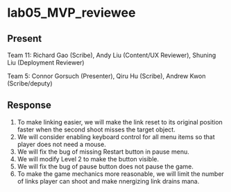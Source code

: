 # lab05_MVP_reviewee

## Present
Team 11: Richard Gao (Scribe), Andy Liu (Content/UX Reviewer), Shuning Liu (Deployment Reviewer)

Team 5: Connor Gorsuch (Presenter), Qiru Hu (Scribe), Andrew Kwon (Scribe/deputy)

## Response
1. To make linking easier, we will make the link reset to its original position faster when the second shoot misses the target object.
2. We will consider enabling keyboard control for all menu items so that player does not need a mouse. 
3. We will fix the bug of missing Restart button in pause menu.
4. We will modify Level 2 to make the button visible.
5. We will fix the bug of pause button does not pause the game.
6. To make the game mechanics more reasonable, we will limit the number of links player can shoot and make nnergizing link drains mana.
